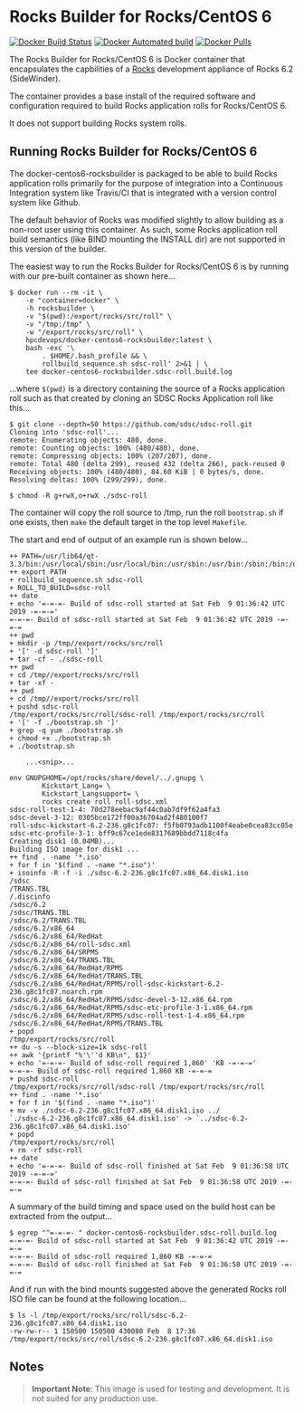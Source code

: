 # Rocks Builder for Rocks/CentOS 6

[![Docker Build Status](https://img.shields.io/docker/build/hpcdevops/docker-centos6-rocksbuilder.svg)](https://hub.docker.com/r/hpcdevops/docker-centos6-rocksbuilder/builds/)
[![Docker Automated build](https://img.shields.io/docker/automated/hpcdevops/docker-centos6-rocksbuilder.svg)](https://hub.docker.com/r/hpcdevops/docker-centos6-rocksbuilder/)
[![Docker Pulls](https://img.shields.io/docker/pulls/hpcdevops/docker-centos6-rocksbuilder.svg)](https://hub.docker.com/r/hpcdevops/docker-centos6-rocksbuilder/)


The Rocks Builder for Rocks/CentOS 6 is Docker container that encapsulates the 
capbilities of a [Rocks](https://rocksclusters.org/) development appliance of
Rocks 6.2 (SideWinder).

The container provides a base install of the required software and configuration
required to build Rocks application rolls for Rocks/CentOS 6.

It does not support building Rocks system rolls.

## Running Rocks Builder for Rocks/CentOS 6

The docker-centos6-rocksbuilder is packaged to be able to build Rocks 
application rolls primarily for the purpose of integration into a Continuous
Integration system like Travis/CI that is integrated with a version control
system like Github.

The default behavior of Rocks was modified slightly to allow building as
a non-root user using this container. As such, some Rocks application roll
build semantics (like BIND mounting the INSTALL dir) are not supported in
this version of the builder.

The easiest way to run the Rocks Builder for Rocks/CentOS 6 is by running
with our pre-built container as shown here...

	$ docker run --rm -it \
		-e "container=docker" \
		-h rocksbuilder \
		-v "$(pwd):/export/rocks/src/roll" \
		-v "/tmp:/tmp" \
		-w "/export/rocks/src/roll" \
		hpcdevops/docker-centos6-rocksbuilder:latest \
		bash -exc '\
			. $HOME/.bash_profile && \
			rollbuild_sequence.sh sdsc-roll' 2>&1 | \
		tee docker-centos6-rocksbuilder.sdsc-roll.build.log

...where `$(pwd)` is a directory containing the source of a Rocks
application roll such as that created by cloning an SDSC Rocks
Application roll like this...

	$ git clone --depth=50 https://github.com/sdsc/sdsc-roll.git
	Cloning into 'sdsc-roll'...
	remote: Enumerating objects: 480, done.
	remote: Counting objects: 100% (480/480), done.
	remote: Compressing objects: 100% (207/207), done.
	remote: Total 480 (delta 299), reused 432 (delta 266), pack-reused 0
	Receiving objects: 100% (480/480), 84.60 KiB | 0 bytes/s, done.
	Resolving deltas: 100% (299/299), done.

	$ chmod -R g+rwX,o+rwX ./sdsc-roll

The container will copy the roll source to /tmp, run the roll `bootstrap.sh`
if one exists, then `make` the default target in the top level `Makefile`.

The start and end of output of an example run is shown below...

	++ PATH=/usr/lib64/qt-3.3/bin:/usr/local/sbin:/usr/local/bin:/usr/sbin:/usr/bin:/sbin:/bin:/opt/rocks/bin:/opt/rocks/sbin:/home/rocksbuilder/bin
	++ export PATH
	+ rollbuild_sequence.sh sdsc-roll
	+ ROLL_TO_BUILD=sdsc-roll
	++ date
	+ echo '=-=-=- Build of sdsc-roll started at Sat Feb  9 01:36:42 UTC 2019 -=-=-='
	=-=-=- Build of sdsc-roll started at Sat Feb  9 01:36:42 UTC 2019 -=-=-=
	++ pwd
	+ mkdir -p /tmp//export/rocks/src/roll
	+ '[' -d sdsc-roll ']'
	+ tar -cf - ./sdsc-roll
	++ pwd
	+ cd /tmp//export/rocks/src/roll
	+ tar -xf -
	++ pwd
	+ cd /tmp//export/rocks/src/roll
	+ pushd sdsc-roll
	/tmp/export/rocks/src/roll/sdsc-roll /tmp/export/rocks/src/roll
	+ '[' -f ./bootstrap.sh ']'
	+ grep -q yum ./bootstrap.sh
	+ chmod +x ./bootstrap.sh
	+ ./bootstrap.sh
	
		...<snip>...
	
	env GNUPGHOME=/opt/rocks/share/devel/../.gnupg \
			Kickstart_Lang= \
			Kickstart_Langsupport= \
			rocks create roll roll-sdsc.xml
	sdsc-roll-test-1-4: 70d278eebac9af44c0ab7df9f62a4fa3
	sdsc-devel-3-12: 0305bce172ff00a36704ad2f480100f7
	roll-sdsc-kickstart-6.2-236.g8c1fc07: f5fb0793adb1100f4eabe0cea83cc05e
	sdsc-etc-profile-3-1: bff9c67ce1ede8317689bbdd7118c4fa
	Creating disk1 (0.04MB)...
	Building ISO image for disk1 ...
	++ find . -name '*.iso'
	+ for f in '$(find . -name "*.iso")'
	+ isoinfo -R -f -i ./sdsc-6.2-236.g8c1fc07.x86_64.disk1.iso
	/sdsc
	/TRANS.TBL
	/.discinfo
	/sdsc/6.2
	/sdsc/TRANS.TBL
	/sdsc/6.2/TRANS.TBL
	/sdsc/6.2/x86_64
	/sdsc/6.2/x86_64/RedHat
	/sdsc/6.2/x86_64/roll-sdsc.xml
	/sdsc/6.2/x86_64/SRPMS
	/sdsc/6.2/x86_64/TRANS.TBL
	/sdsc/6.2/x86_64/RedHat/RPMS
	/sdsc/6.2/x86_64/RedHat/TRANS.TBL
	/sdsc/6.2/x86_64/RedHat/RPMS/roll-sdsc-kickstart-6.2-236.g8c1fc07.noarch.rpm
	/sdsc/6.2/x86_64/RedHat/RPMS/sdsc-devel-3-12.x86_64.rpm
	/sdsc/6.2/x86_64/RedHat/RPMS/sdsc-etc-profile-3-1.x86_64.rpm
	/sdsc/6.2/x86_64/RedHat/RPMS/sdsc-roll-test-1-4.x86_64.rpm
	/sdsc/6.2/x86_64/RedHat/RPMS/TRANS.TBL
	+ popd
	/tmp/export/rocks/src/roll
	++ du -s --block-size=1k sdsc-roll
	++ awk '{printf "%'\''d KB\n", $1}'
	+ echo '=-=-=- Build of sdsc-roll required 1,860' 'KB -=-=-='
	=-=-=- Build of sdsc-roll required 1,860 KB -=-=-=
	+ pushd sdsc-roll
	/tmp/export/rocks/src/roll/sdsc-roll /tmp/export/rocks/src/roll
	++ find . -name '*.iso'
	+ for f in '$(find . -name "*.iso")'
	+ mv -v ./sdsc-6.2-236.g8c1fc07.x86_64.disk1.iso ../
	`./sdsc-6.2-236.g8c1fc07.x86_64.disk1.iso' -> `../sdsc-6.2-236.g8c1fc07.x86_64.disk1.iso'
	+ popd
	/tmp/export/rocks/src/roll
	+ rm -rf sdsc-roll
	++ date
	+ echo '=-=-=- Build of sdsc-roll finished at Sat Feb  9 01:36:58 UTC 2019 -=-=-='
	=-=-=- Build of sdsc-roll finished at Sat Feb  9 01:36:58 UTC 2019 -=-=-=

A summary of the build timing and space used on the build host can be extracted
from the output...

	$ egrep "^=-=-=- " docker-centos6-rocksbuilder.sdsc-roll.build.log
	=-=-=- Build of sdsc-roll started at Sat Feb  9 01:36:42 UTC 2019 -=-=-=
	=-=-=- Build of sdsc-roll required 1,860 KB -=-=-=
	=-=-=- Build of sdsc-roll finished at Sat Feb  9 01:36:58 UTC 2019 -=-=-=

And if run with the bind mounts suggested above the generated Rocks roll ISO
file can be found at the following location...

	$ ls -l /tmp/export/rocks/src/roll/sdsc-6.2-236.g8c1fc07.x86_64.disk1.iso
	-rw-rw-r-- 1 150500 150500 430080 Feb  8 17:36 /tmp/export/rocks/src/roll/sdsc-6.2-236.g8c1fc07.x86_64.disk1.iso


## Notes

> **Important Note**: This image is used for testing and development.  It is
> not suited for any production use.

